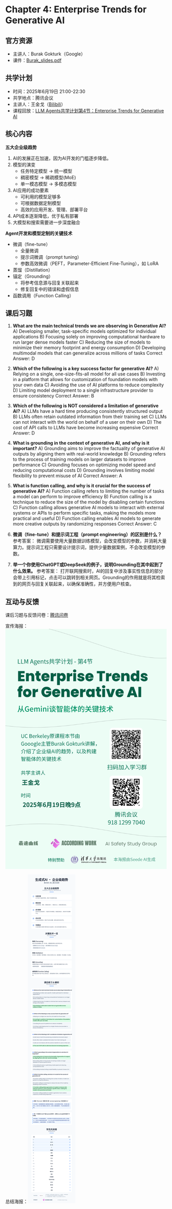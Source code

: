 # Chapter 4: Enterprise Trends for Generative AI

## 官方资源

- 主讲人：Burak Gokturk（Google）
- 课件：[Burak_slides.pdf](https://rdi.berkeley.edu/llm-agents-mooc/slides/Burak_slides.pdf)

## 共学计划

- 时间：2025年6月19日 21:00-22:30
- 共学地点：腾讯会议
- 主讲人：王金戈（[Bilibili](https://space.bilibili.com/69217382)）
- 课程回放：[LLM Agents共学计划第4节：Enterprise Trends for Generative AI](https://www.bilibili.com/video/BV1GoKczREyB)

## 核心内容

**五大企业级趋势**
1. AI的发展正在加速，因为AI开发的门槛逐步降低。
2. 模型的演变
    - 任务特定模型 -> 统一模型
    - 稠密模型 -> 稀疏模型(MoE)
    - 单一模态模型 -> 多模态模型
3. AI应用的成功要素
    - 可利用的模型足够多
    - 可根据数据定制模型
    - 高效的应用开发、管理、部署平台
4. API成本逐渐降低，优于私有部署
5. 大模型和搜索需要进一步深度融合

**Agent开发和模型定制的关键技术**
- 微调（fine-tune）
  - 全量微调
  - 提示词微调（prompt tuning）
  - 参数高效微调（PEFT，Parameter-Efficient Fine-Tuning），如 LoRA
- 蒸馏（Distillation）
- 锚定（Grounding）
  - 将参考信息源与回复关联起来
  - 修复回复中的错误和虚假信息
- 函数调用（Function Calling）

## 课后习题

1. **What are the main technical trends we are observing in Generative AI?**
A) Developing smaller, task-specific models optimized for individual applications
B) Focusing solely on improving computational hardware to run larger dense models faster
C) Reducing the size of models to minimize their memory footprint and energy consumption
D) Developing multimodal models that can generalize across millions of tasks
Correct Answer: D

2. **Which of the following is a key success factor for generative AI?**
A) Relying on a single, one-size-fits-all model for all use cases 
B) Investing in a platform that allows for customization of foundation models with your own data
C) Avoiding the use of AI platforms to reduce complexity
D) Limiting model deployment to a single infrastructure provider to ensure consistency
Correct Answer: B

3. **Which of the following is NOT considered a limitation of generative AI?**
A) LLMs have a hard time producing consistently structured output 
B) LLMs often retain outdated information from their training set
C) LLMs can not interact with the world on behalf of a user on their own
D) The cost of API calls to LLMs have become increasing expensive
Correct Answer: D

4. **What is grounding in the context of generative AI, and why is it important?**
A) Grounding aims to improve the factuality of generative AI outputs by aligning them with real-world knowledge
B) Grounding refers to the process of training models on larger datasets to improve performance
C) Grounding focuses on optimizing model speed and reducing computational costs
D) Grounding involves limiting model flexibility to prevent misuse of AI
Correct Answer: A

5. **What is function calling, and why is it crucial for the success of generative AI?**
A) Function calling refers to limiting the number of tasks a model can perform to improve efficiency
B) Function calling is a technique to reduce the size of the model by disabling certain functions
C) Function calling allows generative AI models to interact with external systems or APIs to perform specific tasks, making the models more practical and useful
D) Function calling enables AI models to generate more creative outputs by randomizing responses
Correct Answer: C

6. **微调（fine-tune）和提示词工程（prompt engineering）的区别是什么？**
参考答案：
微调需要使用大量数据训练模型，会改变模型的参数，并消耗大量算力。提示词工程只需要设计提示词，提供少量数据案例，不会改变模型的参数。

7. **举一个你使用ChatGPT或DeepSeek的例子，说明Grounding在其中起到了什么效果。**
参考答案：
打开联网搜索时，AI的回复中涉及事实性信息的部分会带上引用标记，点击可以跳转到相关网页。Grounding的作用就是将其检索到的网页与回复关联起来，以确保准确性，并方便用户核查。

## 互动与反馈

课后习题与反馈问卷：[腾讯问卷](https://docs.qq.com/form/page/DTVZERHVrc0RxTFFO)

宣传海报：![第4节预告](../assets/LLMAgents共学计划/第4节预告.png)

总结海报：![第4节总结](../assets/LLMAgents共学计划/第4节总结.png)